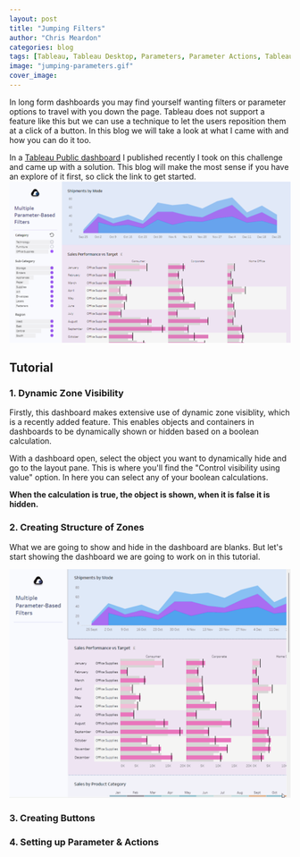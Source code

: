 ```yaml
---
layout: post
title: "Jumping Filters"
author: "Chris Meardon"
categories: blog
tags: [Tableau, Tableau Desktop, Parameters, Parameter Actions, Tableau Public]
image: "jumping-parameters.gif"
cover_image:
---
```

In long form dashboards you may find yourself wanting filters or parameter options to travel with you down the page. Tableau does not support a feature like this but we can use a technique to let the users reposition them at a click of a button. In this blog we will take a look at what I came with and how you can do it too.

In a [Tableau Public dashboard](https://public.tableau.com/app/profile/chris.meardon/viz/MultipleParameter-BasedFilters/DemoV3) I published recently I took on this challenge and came up with a solution. This blog will make the most sense if you have an explore of it first, so click the link to get started.
[![Tableau Public Dashboard](/assets/img/mpf-top.png)](https://public.tableau.com/app/profile/chris.meardon/viz/MultipleParameter-BasedFilters/DemoV3)

## Tutorial
### 1. Dynamic Zone Visibility 
Firstly, this dashboard makes extensive use of dynamic zone visiblity, which is a recently added feature. This enables objects and containers in dashboards to be dynamically shown or hidden based on a boolean calculation. 

With a dashboard open, select the object you want to dynamically hide and go to the layout pane. This is where you'll find the "Control visibility using value" option. In here you can select any of your boolean calculations. 

**When the calculation is true, the object is shown, when it is false it is hidden.** 

### 2. Creating Structure of Zones
What we are going to show and hide in the dashboard are blanks. But let's start showing the dashboard we are going to work on in this tutorial.

![long dashboard](/assets/img/long-boi.gif)

### 3. Creating Buttons
### 4. Setting up Parameter & Actions